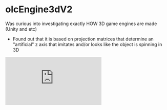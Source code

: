# olcEngine3dV2

Was curious into investigating exactly HOW 3D game engines are made (Unity and etc)

- Found out that it is based on projection matrices that determine an "artificial" z axis that imitates and/or looks like the object is spinning in 3D

![](https://gyazo.com/78ed3365e61f5fe4f69eb44d150a6952.img)
